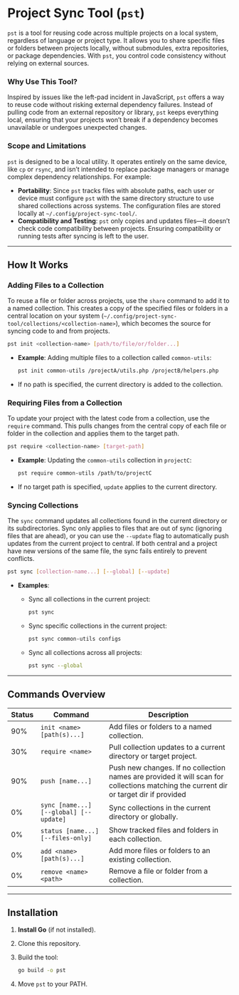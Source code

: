 # Project Sync Tool (`pst`)


`pst` is a tool for reusing code across multiple projects on a local system, regardless of language or project type. It allows you to share specific files or folders between projects locally, without submodules, extra repositories, or package dependencies. With `pst`, you control code consistency without relying on external sources.

### Why Use This Tool?

Inspired by issues like the left-pad incident in JavaScript, `pst` offers a way to reuse code without risking external dependency failures. Instead of pulling code from an external repository or library, `pst` keeps everything local, ensuring that your projects won’t break if a dependency becomes unavailable or undergoes unexpected changes.

### Scope and Limitations
`pst` is designed to be a local utility. It operates entirely on the same device, like `cp` or `rsync`, and isn’t intended to replace package managers or manage complex dependency relationships. For example:

- **Portability**: Since `pst` tracks files with absolute paths, each user or device must configure `pst` with the same directory structure to use shared collections across systems. The configuration files are stored locally at `~/.config/project-sync-tool/`.
- **Compatibility and Testing**: `pst` only copies and updates files—it doesn’t check code compatibility between projects. Ensuring compatibility or running tests after syncing is left to the user.

---

## How It Works

### Adding Files to a Collection
To reuse a file or folder across projects, use the `share` command to add it to a named collection. This creates a copy of the specified files or folders in a central location on your system (`~/.config/project-sync-tool/collections/<collection-name>`), which becomes the source for syncing code to and from projects.

```sh
pst init <collection-name> [path/to/file/or/folder...]
```

- **Example**: Adding multiple files to a collection called `common-utils`:

  ```sh
  pst init common-utils /projectA/utils.php /projectB/helpers.php
  ```

- If no path is specified, the current directory is added to the collection.

### Requiring Files from a Collection
To update your project with the latest code from a collection, use the `require` command. This pulls changes from the central copy of each file or folder in the collection and applies them to the target path.

```sh
pst require <collection-name> [target-path]
```

- **Example**: Updating the `common-utils` collection in `projectC`:

  ```sh
  pst require common-utils /path/to/projectC
  ```

- If no target path is specified, `update` applies to the current directory.

### Syncing Collections
The `sync` command updates all collections found in the current directory or its subdirectories. Sync only applies to files that are out of sync (ignoring files that are ahead), or you can use the `--update` flag to automatically push updates from the current project to central. If both central and a project have new versions of the same file, the sync fails entirely to prevent conflicts.

```sh
pst sync [collection-name...] [--global] [--update]
```

- **Examples**:
  - Sync all collections in the current project:

    ```sh
    pst sync
    ```

  - Sync specific collections in the current project:

    ```sh
    pst sync common-utils configs
    ```

  - Sync all collections across all projects:

    ```sh
    pst sync --global
    ```

---

## Commands Overview

| Status | Command                                        | Description                                                       |
|--------|------------------------------------------------|-------------------------------------------------------------------|
|    90% | `init <name> [path(s)...]` | Add files or folders to a named collection.                       |
|    30% | `require <name>`           | Pull collection updates to a current directory or target project. |
|    90% | `push [name...]`           | Push new changes. If no collection names are provided it will scan for collections matching the current dir or target dir if provided  |
|     0% | `sync [name...] [--global] [--update]`         | Sync collections in the current directory or globally.            |
|     0% | `status [name...] [--files-only]`              | Show tracked files and folders in each collection.                |
|     0% | `add <name> [path(s)...]`                      | Add more files or folders to an existing collection.              |
|     0% | `remove <name> <path>`                         | Remove a file or folder from a collection.                        |

---

## Installation

1. **Install Go** (if not installed).
2. Clone this repository.
3. Build the tool:

   ```sh
   go build -o pst
   ```

4. Move `pst` to your PATH.
